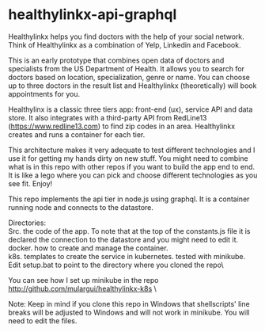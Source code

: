 healthylinkx-api-graphql
========================
Healthylinkx helps you find doctors with the help of your social network. Think of Healthylinkx as a combination of Yelp, Linkedin and Facebook. 

This is an early prototype that combines open data of doctors and specialists from the US Department of Health. It allows you to search for doctors based on location, specialization, genre or name. You can choose up to three doctors in the result list and Healthylinkx (theoretically) will book appointments for you.

Healthylinx is a classic three tiers app: front-end (ux), service API and data store. It also integrates with a third-party API from RedLine13 (https://www.redline13.com) to find zip codes in an area. Healthylinkx creates and runs a container for each tier.

This architecture makes it very adequate to test different technologies and I use it for getting my hands dirty on new stuff. You might need to combine what is in this repo with other repos if you want to build the app end to end. It is like a lego where you can pick and choose different technologies as you see fit. Enjoy!

This repo implements the api tier in node.js using graphql. It is a container running node and connects to the datastore.

Directories:\
Src. the code of the app. To note that at the top of the constants.js file it is declared the connection to the datastore and you might need to edit it.\
docker. how to create and manage the container.\
k8s. templates to create the service in kubernetes. tested with minikube. Edit setup.bat to point to the directory where you cloned the repo\

You can see how I set up minikube in the repo http://github.com/mulargui/healthylinkx-k8s \

Note: Keep in mind if you clone this repo in Windows that shellscripts' line breaks will be adjusted to Windows and will not work in minikube. You will need to edit the files.
